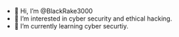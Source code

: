 - 👋 Hi, I’m @BlackRake3000
- 👀 I’m interested in cyber security and ethical hacking.
- 🌱 I’m currently learning cyber securtiy.

<!---
BlackRake3000/BlackRake3000 is a ✨ special ✨ repository because its `README.md` (this file) appears on your GitHub profile.
You can click the Preview link to take a look at your changes.
--->
